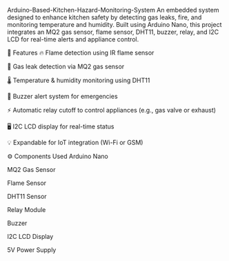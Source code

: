 Arduino-Based-Kitchen-Hazard-Monitoring-System
An embedded system designed to enhance kitchen safety by detecting gas leaks, fire, and monitoring temperature and humidity. Built using Arduino Nano, this project integrates an MQ2 gas sensor, flame sensor, DHT11, buzzer, relay, and I2C LCD for real-time alerts and appliance control.

🧠 Features
🔥 Flame detection using IR flame sensor

🧪 Gas leak detection via MQ2 gas sensor

🌡️ Temperature & humidity monitoring using DHT11

🔔 Buzzer alert system for emergencies

⚡ Automatic relay cutoff to control appliances (e.g., gas valve or exhaust)

🖥️ I2C LCD display for real-time status

💡 Expandable for IoT integration (Wi-Fi or GSM)

⚙️ Components Used
Arduino Nano

MQ2 Gas Sensor

Flame Sensor

DHT11 Sensor

Relay Module

Buzzer

I2C LCD Display

5V Power Supply
